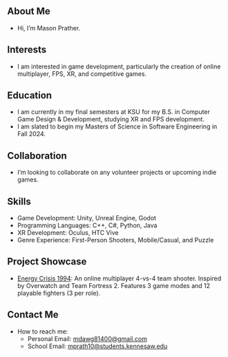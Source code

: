 ## About Me
- Hi, I’m Mason Prather.

## Interests
- I am interested in game development, particularly the creation of online multiplayer, FPS, XR, and competitive games.

## Education
- I am currently in my final semesters at KSU for my B.S. in Computer Game Design & Development, studying XR and FPS development.
- I am slated to begin my Masters of Science in Software Engineering in Fall 2024.

## Collaboration
- I’m looking to collaborate on any volunteer projects or upcoming indie games.

## Skills
- Game Development: Unity, Unreal Engine, Godot
- Programming Languages: C++, C#, Python, Java
- XR Development: Oculus, HTC Vive
- Genre Experience: First-Person Shooters, Mobile/Casual, and Puzzle

## Project Showcase
- [Energy Crisis 1994]([link1](https://github.com/MasonPrather/EC94)): An online multiplayer 4-vs-4 team shooter. Inspired by Overwatch and Team Fortress 2. Features 3 game modes and 12 playable fighters (3 per role).

## Contact Me
- How to reach me:
  - Personal Email: mdawg81400@gmail.com
  - School Email: mprath10@students.kennesaw.edu
